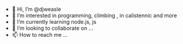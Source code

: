 - 👋 Hi, I’m @djweasle
- 👀 I’m interested in programming, climbing , in calistennic and more 
- 🌱 I’m currently learning node.js, js 
- 💞️ I’m looking to collaborate on ...
- 📫 How to reach me ...

<!---
lomikist/lomikist is a ✨ special ✨ repository because its `README.md` (this file) appears on your GitHub profile.
You can click the Preview link to take a look at your changes.
--->
